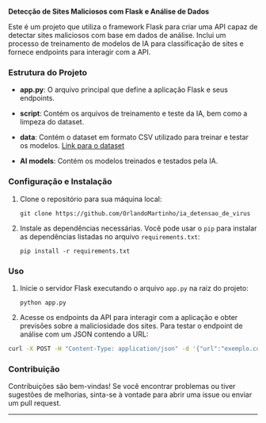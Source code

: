 **Detecção de Sites Maliciosos com Flask e Análise de Dados**

Este é um projeto que utiliza o framework Flask para criar uma API capaz de detectar sites maliciosos com base em dados de análise. Inclui um processo de treinamento de modelos de IA para classificação de sites e fornece endpoints para interagir com a API.

### Estrutura do Projeto

- **app.py**: O arquivo principal que define a aplicação Flask e seus endpoints.
  
- **script**: Contém os arquivos de treinamento e teste da IA, bem como a limpeza do dataset.
  
- **data**: Contém o dataset em formato CSV utilizado para treinar e testar os modelos. [Link para o dataset](https://www.kaggle.com/datasets/satyaganeshkumar/phishing-websites)

- **AI models**: Contém os modelos treinados e testados pela IA.

### Configuração e Instalação

1. Clone o repositório para sua máquina local:

    ```
    git clone https://github.com/OrlandoMartinho/ia_detensao_de_virus
    ```

2. Instale as dependências necessárias. Você pode usar o `pip` para instalar as dependências listadas no arquivo `requirements.txt`:

    ```
    pip install -r requirements.txt
    ```

### Uso

1. Inicie o servidor Flask executando o arquivo `app.py` na raiz do projeto:

    ```
    python app.py
    ```

2. Acesse os endpoints da API para interagir com a aplicação e obter previsões sobre a maliciosidade dos sites.
Para testar o endpoint de análise com um JSON contendo a URL:
```bash
curl -X POST -H "Content-Type: application/json" -d '{"url":"exemplo.com"}' http://127.0.0.1:5000/analizar
```

### Contribuição

Contribuições são bem-vindas! Se você encontrar problemas ou tiver sugestões de melhorias, sinta-se à vontade para abrir uma issue ou enviar um pull request.

---

